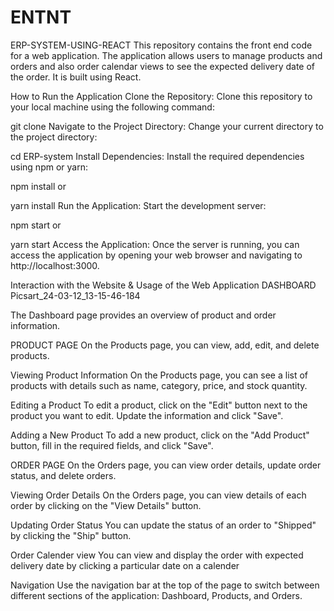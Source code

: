 # ENTNT
ERP-SYSTEM-USING-REACT
This repository contains the front end code for a web application. The application allows users to manage products and orders and also order calendar views to see the expected delivery date of the order. It is built using React.

How to Run the Application
Clone the Repository: Clone this repository to your local machine using the following command:

git clone <repository-url>
Navigate to the Project Directory: Change your current directory to the project directory:

cd ERP-system
Install Dependencies: Install the required dependencies using npm or yarn:

npm install
or

yarn install
Run the Application: Start the development server:

npm start
or

yarn start
Access the Application: Once the server is running, you can access the application by opening your web browser and navigating to http://localhost:3000.

Interaction with the Website & Usage of the Web Application
DASHBOARD
Picsart_24-03-12_13-15-46-184

The Dashboard page provides an overview of product and order information.

PRODUCT PAGE
On the Products page, you can view, add, edit, and delete products.

Viewing Product Information
On the Products page, you can see a list of products with details such as name, category, price, and stock quantity.

Editing a Product
To edit a product, click on the "Edit" button next to the product you want to edit. Update the information and click "Save".

Adding a New Product
To add a new product, click on the "Add Product" button, fill in the required fields, and click "Save".

ORDER PAGE
On the Orders page, you can view order details, update order status, and delete orders.

Viewing Order Details
On the Orders page, you can view details of each order by clicking on the "View Details" button.

Updating Order Status
You can update the status of an order to "Shipped" by clicking the "Ship" button.

Order Calender view
You can view and display the order with expected delivery date by clicking a particular date on a calender

Navigation
Use the navigation bar at the top of the page to switch between different sections of the application: Dashboard, Products, and Orders.
